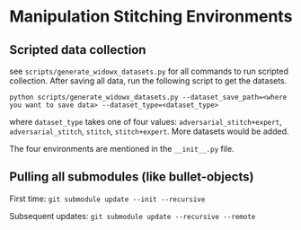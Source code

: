 # Manipulation Stitching Environments

## Scripted data collection

see `scripts/generate_widowx_datasets.py` for all commands to run scripted collection. After saving all data, run the following script to get the datasets.

`python scripts/generate_widowx_datasets.py --dataset_save_path=<where you want to save data> --dataset_type=<dataset_type>`

where `dataset_type` takes one of four values: `adversarial_stitch+expert`, `adversarial_stitch`, `stitch`, `stitch+expert`. More datasets would be added.


The four environments are mentioned in the `__init__.py` file.


## Pulling all submodules (like bullet-objects)

First time: `git submodule update --init --recursive`

Subsequent updates: `git submodule update --recursive --remote`
